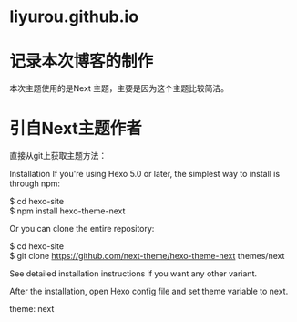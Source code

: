 # liyurou.github.io
# 记录本次博客的制作
本次主题使用的是Next 主题，主要是因为这个主题比较简洁。
# 引自Next主题作者
直接从git上获取主题方法：

Installation
If you're using Hexo 5.0 or later, the simplest way to install is through npm:

$ cd hexo-site  
$ npm install hexo-theme-next

Or you can clone the entire repository:

$ cd hexo-site  
$ git clone https://github.com/next-theme/hexo-theme-next themes/next

See detailed installation instructions if you want any other variant.

After the installation, open Hexo config file and set theme variable to next.

theme: next
